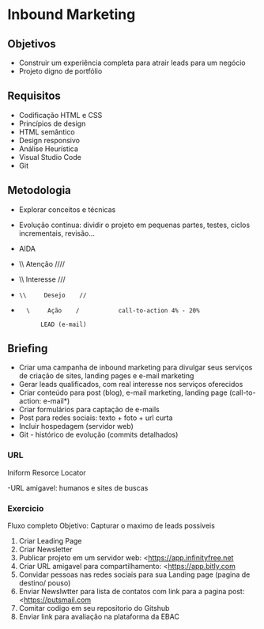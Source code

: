 
# Inbound Marketing

## Objetivos

- Construir um experiência completa para atrair leads para um negócio
- Projeto digno de portfólio

## Requisitos

- Codificação HTML e CSS
- Princípios de design
- HTML semântico
- Design responsivo
- Análise Heurística 
- Visual Studio Code
- Git 

## Metodologia

- Explorar conceitos e técnicas
- Evolução contínua: dividir o projeto em pequenas partes, testes, ciclos incrementais, revisão...
- AIDA

- \\\\      Atenção      ////
-   \\\    Interesse    ///
-     \\     Desejo    //
-       \     Ação    /           call-to-action 4% - 20%

            LEAD (e-mail)

## Briefing

- Criar uma campanha de inbound marketing para divulgar seus serviços de criação de sites, landing pages e e-mail marketing
- Gerar leads qualificados, com real interesse nos serviços oferecidos
- Criar conteúdo para post (blog), e-mail marketing, landing page (call-to-action: e-mail*)
- Criar formulários para captação de e-mails
- Post para redes sociais: texto + foto + url curta
- Incluir hospedagem (servidor web)
- Git - histórico de evolução (commits detalhados)

### URL

Iniform Resorce Locator

-URL amigavel: humanos e sites de buscas

### Exercicio

Fluxo completo
Objetivo: Capturar o maximo de leads possiveis

1. Criar Leading Page
2. Criar Newsletter
3. Publicar projeto em um servidor web: <https://app.infinityfree.net
4. Criar URL amigavel para compartilhamento: <https://app.bitly.com
5. Convidar pessoas nas redes sociais para sua Landing page (pagina de destino/ pouso)
6. Enviar Newslwtter para lista de contatos com link para a pagina post: <https://putsmail.com
7. Comitar codigo em seu repositorio do Gitshub
8. Enviar link para avaliação na plataforma da EBAC
